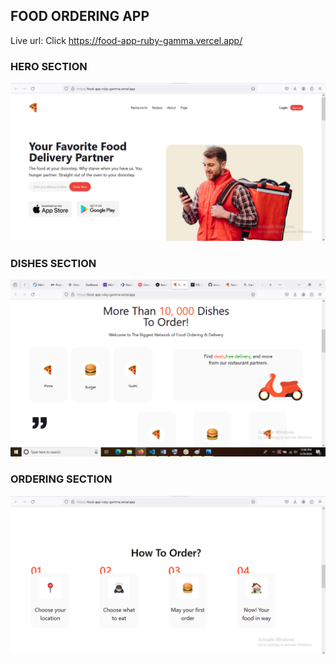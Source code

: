 ## FOOD ORDERING APP

Live url: Click https://food-app-ruby-gamma.vercel.app/

### HERO SECTION

![](./public/assets/food-App.png)

### DISHES SECTION

![](./public/assets/Dishes.png)

### ORDERING SECTION

![](./public/assets/order.png)
